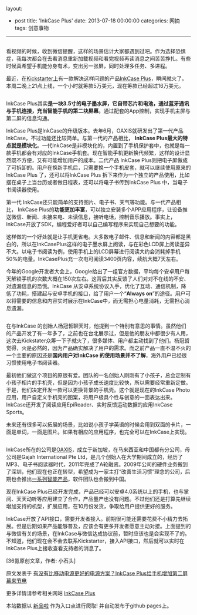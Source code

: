 layout: 
  - post 
title: 'InkCase Plus' 
date: 2013-07-18 00:00:00 
categories: 网摘 
tags: 创意事物 
---

<p><img src="http://a.36krcnd.com/photo/2014/b2d92b44f6872008344bcf543a8661fe.jpg" alt=""/></p>

<p>看视频的时候，收到微信提醒，这样的场景估计大家都遇到过吧。作为选择恐惧症，我每次都会在去看消息重新加载视频和看完视频再读消息之间苦苦挣扎。有些时候真希望手机能分身有术，变出另一张屏，同时处理多任务、多进程。</p>

<p>最近，在<a target="_blank" data-no-turbolink="true" href="https://www.kickstarter.com/projects/378232716/inkcase-plus-e-ink-screen-for-android-phone?ref=nav_search">Kickstarter上</a>有一款解决这样问题的产品<a target="_blank" data-no-turbolink="true" href="http://www.36kr.com/p/213797.html">InkCase Plus</a>，瞬间就火了。本周二晚上21点上线，一个小时就筹款5万美元，现在筹款已经超过16万美元。</p>

<p><img src="http://a.36krcnd.com/photo/2014/be46b0e3134a45c9096ebfdd91793ea9.jpg" alt=""/></p>

<p>InkCase Plus其实<strong>是一块3.5寸的电子墨水屏，它自带芯片和电池，通过蓝牙通讯与手机连接，充当智能手机的第二块屏幕</strong>。通过配套的App控制，实现手机主屏与第二屏的信息沟通。</p>

<p>InkCase Plus是InkCase的升级版本。去年6月，OAXIS就研发出了第一代产品InkCase，不过功能还比较简单。与第一代的产品相比， <strong>InkCase Plus最大的特点就是模块化</strong>。一代InkCase是非模块化的，内置到了手机保护套中，也就是每一款手机都会有对应的InkCase手机套。现在智能手机更新换代频繁，这样的设计显然既不方便，又有可能增加用户的成本。二代产品 InkCase Plus则把电子屏做成了可拆卸的。用户在换新手机后，只需要换一个手机皮套，就可以继续使用原来的InkCase Plus 了，还可以将InkCase Plus 拆下来作为一个独立的产品使用，比如摆在桌子上当台历或者做日程表，还可以将电子书传到InkCase Plus 中，当电子书阅读器使用。</p>

<p>第一代 InkCase还只能简单的支持图片、电子书、天气等功能。与一代产品相比， InkCase Plus的<strong>功能更加丰富</strong>，可以独立安装多个APP应用程序，让设备推送微信、新闻、未接来电、未读信息，接听电话，控制音乐播放。事实上，InkCase开放了SDK，编程爱好者可以自己编写程序来实现自己想要的功能。</p>

<p>这样做的一个好处就是让手机更省电。大多数电子邮件、信息和新闻的内容都是黑白的，所以在InkCasePlus这样的电子墨水屏上阅读，与在彩色LCD屏上阅读差异不大。以电子书阅读为例，使用手机上的LCD屏幕进行阅读大约会消耗掉手机50%的电量。InkCasePlus充一次电可阅读3400页内容，续航大概7天左右。</p>

<p>今年的Google开发者大会上，Google给出了一组官方数据，平均每个安卓用户每天解锁手机的次数大概在150次左右。这背后其实反馈了人们对对不在线的不安、对遗漏信息的恐慌。InkCase 从安卓系统协议入手，优化了互动、通信机制，降低了功耗，搭建起与安卓手机的接口，给了用户一个“<strong>Always on</strong>”的途径。用户可以将需要的信息和内容实时展示在InkCase中，而无需担心电量消耗，无需担心消息遗漏。</p>

<p><img src="http://a.36krcnd.com/photo/2014/ff67ef0a19a5483e00bc909a3326a451.jpg" alt=""/></p>

<p>在与InkCase 的创始人杨冠哲聊天时，他提到一个特别有意思的事情。虽然他们的产品开发了有一年多了，之前也在台北展示过，但是他的朋友中都很少有人用，这次去Kickstater众筹一下子就火了，很多媒体、用户都主动找到了他们。杨冠哲觉得，火是必然的，因为产品确实解决了用户的需求。而之前产品一直不温不火的一个主要的原因还是<strong>国内用户对InkCase 的使用场景并不了解</strong>，海外用户已经很习惯使用电子书阅读器。</p>

<p>最初他们做这个项目的原很有爱。团队的一名创始人刚刚有了小孩子，总会定制有小孩子相片的手机壳，但是因为小孩子成长速度比较快，所以需要经常重新定做。于是，他们决定开发一款可以更换背景的手机壳。这个就是现在的InkCase Photo应用，用户自定义手机壳的图案，将用户极具个性与创意的一面表达出来。InkCase还开发了阅读应用EpiReader、实时反馈运动数据的应用InkCase Sports。</p>

<p>未来还有很多可以拓展的场景，比如说小孩子学英语的时候会用到双面的卡片，一面是单词，一面是图片。如果有相应的应用程序，也完全可以在InkCase上实现。</p>

<p><img src="http://a.36krcnd.com/photo/2014/55d8b7f32cf85f4e1b9b98ef5822293d.gif" alt=""/></p>

<p>InkCase所在的公司是<a target="_blank" data-no-turbolink="true" href="http://www.oaxis.com/cn/">OAXIS</a>，成立于新加坡，在马来西亚和中国都有分公司，母公司是Gajah International Pte Ltd，是几个创始人在大学期间成立的，经历了MP3、电子书阅读器时代，2011年完成了A轮融资。2009年公司的硬件业务搬到了深圳，他们现在也正在转型，希望成为一家主打“改善生活习惯”理念的公司，后期也会推出<a target="_blank" data-no-turbolink="true" href="http://www.36kr.com/p/212381.html">一系列智能产品</a>，软件团队也会搬到中国。</p>

<p>现在InkCase Plus已经开发完成，产品已经可以安卓4.0系统以上的手机，也与掌阅、天天动听等应用建立了合作，产品量产也没有问题。不过他们还是打算先继续增加支持的机型，扩展应用，在10月份发货，争取给用户提供更好的服务。</p>

<p>InkCase开放了API接口，需要开发者接入。前期很可能还需要花费不小精力去拓展。但是后期如果产品能够普及，应该会有更多开发者愿意主动对接。上面提到的与微信有关的场景，在InkCase与微信达成协议前，暂时应该也是会实现不了的。不知道，他们现在会不会去联系Kickstarter，接入API接口，然后就可以实时在InkCase Plus上接收查看支持者的消息了。</p>
					<p>[<span>36氪</span>原创文章，作者: 小石头]</p>
					<p></p>  



原文发表于 [有没有比移动电源更好的电源方案？InkCase Plus给手机增加第二屏幕来节电](http://www.36kr.com/p/213869.html)  

更多详情请参考相关网站 [InkCase Plus](http://www.oaxis.com/cn/)  

本站数据以 [新品啦](http://xinpinla.com/) 作为入口点进行爬取! 并自动发布于github pages上。  

